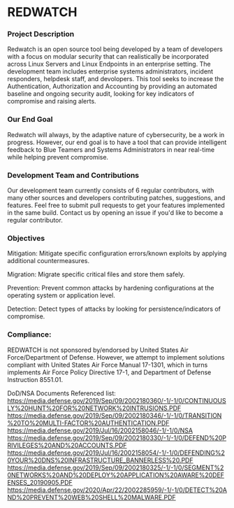 # REDWATCH
### Project Description
Redwatch is an open source tool being developed by a team of developers with a focus on modular security that can realistically be incorporated across Linux Servers and Linux Endpoints in an enterprise setting. The development team includes enterprise systems administrators, incident responders, helpdesk staff, and devolopers. This tool seeks to increase the Authentication, Authorization and Accounting by providing an automated baseline and ongoing security audit, looking for key indicators of compromise and raising alerts.

### Our End Goal
Redwatch will always, by the adaptive nature of cybersecurity, be a work in progress. However, our end goal is to have a tool that can provide intelligent feedback to Blue Teamers and Systems Administrators in near real-time while helping prevent compromise.

### Development Team and Contributions
Our development team currently consists of 6 regular contributors, with many other sources and developers contributing patches, suggestions, and features. Feel free to submit pull requests to get your features implemented in the same build. Contact us by opening an issue if you'd like to become a regular contributor.

### Objectives
Mitigation: Mitigate specific configuration errors/known exploits by applying additional countermeasures. 

Migration: Migrate specific critical files and store them safely.

Prevention: Prevent common attacks by hardening configurations at the operating system or application level.

Detection: Detect types of attacks by looking for persistence/indicators of compromise.

### Compliance:
REDWATCH is not sponsored by/endorsed by United States Air Force/Department of Defense. However, we attempt to implement solutions compliant with United States Air Force Manual 17-1301, which in turns implements Air Force Policy Directive 17-1, and Department of Defense Instruction 8551.01. 

DoD/NSA Documents Referenced list:
https://media.defense.gov/2019/Sep/09/2002180360/-1/-1/0/CONTINUOUSLY%20HUNT%20FOR%20NETWORK%20INTRUSIONS.PDF
https://media.defense.gov/2019/Sep/09/2002180346/-1/-1/0/TRANSITION%20TO%20MULTI-FACTOR%20AUTHENTICATION.PDF
https://media.defense.gov/2019/Jul/16/2002158046/-1/-1/0/NSA
https://media.defense.gov/2019/Sep/09/2002180330/-1/-1/0/DEFEND%20PRIVILEGES%20AND%20ACCOUNTS.PDF
https://media.defense.gov/2019/Jul/16/2002158054/-1/-1/0/DEFENDING%20YOUR%20DNS%20INFRASTRUCTURE_BANNERLESS%20.PDF
https://media.defense.gov/2019/Sep/09/2002180325/-1/-1/0/SEGMENT%20NETWORKS%20AND%20DEPLOY%20APPLICATION%20AWARE%20DEFENSES_20190905.PDF
https://media.defense.gov/2020/Apr/22/2002285959/-1/-1/0/DETECT%20AND%20PREVENT%20WEB%20SHELL%20MALWARE.PDF

